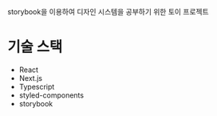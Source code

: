 storybook을 이용하여 디자인 시스템을 공부하기 위한 토이 프로젝트

# 기술 스택
- React
- Next.js
- Typescript
- styled-components
- storybook

